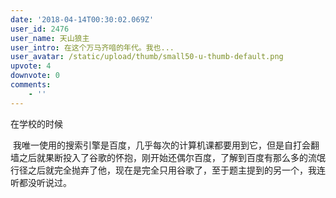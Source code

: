 ```yaml
---
date: '2018-04-14T00:30:02.069Z'
user_id: 2476
user_name: 天山狼主
user_intro: 在这个万马齐喑的年代。我也...
user_avatar: /static/upload/thumb/small50-u-thumb-default.png
upvote: 4
downvote: 0
comments:
    - ''
---
```


在学校的时候

 我唯一使用的搜索引擎是百度，几乎每次的计算机课都要用到它，但是自打会翻墙之后就果断投入了谷歌的怀抱，刚开始还偶尔百度，了解到百度有那么多的流氓行径之后就完全抛弃了他，现在是完全只用谷歌了，至于题主提到的另一个，我连听都没听说过。
